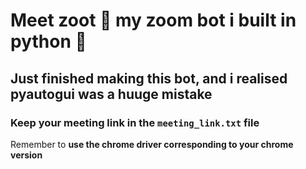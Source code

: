 # Meet zoot 🤖 my zoom bot i built in python 🐍
## Just finished making this bot, and i realised pyautogui was a huuge mistake
### Keep your meeting link in the ```meeting_link.txt``` file
Remember to **use the chrome driver corresponding to your chrome version** 

